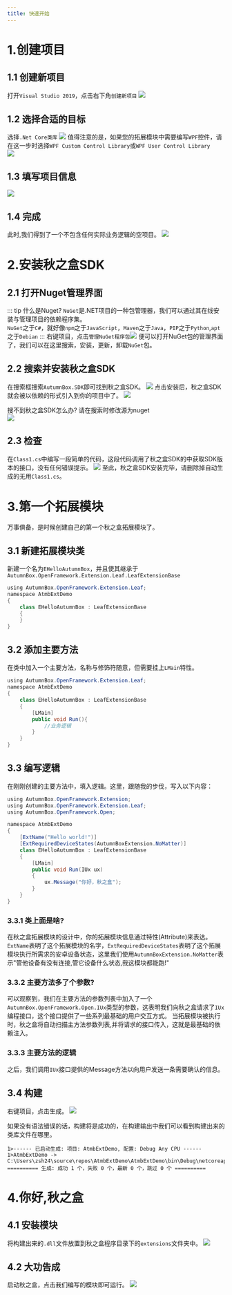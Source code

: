 ```yaml
---
title: 快速开始
---
```

# 1.创建项目
## 1.1 创建新项目
打开`Visual Studio 2019`，点击右下角`创建新项目`
![](./start-ui.png)
## 1.2 选择合适的目标
选择`.Net Core类库`
![](./dncorelib.png)
值得注意的是，如果您的拓展模块中需要编写`WPF`控件，请在这一步时选择`WPF Custom Control Library`或`WPF User Control Library`   
![](./includingwpf.png)

## 1.3 填写项目信息
![](./fillinfo.png)

## 1.4 完成
此时,我们得到了一个不包含任何实际业务逻辑的空项目。
![](./emptyproj.png)
# 2.安装秋之盒SDK
## 2.1 打开Nuget管理界面
::: tip 什么是Nuget?
`NuGet`是.NET项目的一种包管理器，我们可以通过其在线安装与管理项目的依赖程序集。   
`NuGet`之于`C#`，就好像`npm`之于`JavaScript`，`Maven`之于`Java`，`PIP`之于`Python`,`apt`之于`Debian`
:::
右键项目，点击`管理NuGet程序包`![](./opennuget.png)
便可以打开NuGet包的管理界面了，我们可以在这里搜索，安装，更新，卸载`NuGet`包。

## 2.2 搜索并安装秋之盒SDK
在搜索框搜索`AutumnBox.SDK`即可找到秋之盒SDK。
![](./search.png)
点击安装后，秋之盒SDK就会被以依赖的形式引入到你的项目中了。
![](./sdkinstalled.png)

搜不到秋之盒SDK怎么办?
请在搜索时修改源为nuget   
![](./ifnotfound.png)

## 2.3 检查
在`Class1.cs`中编写一段简单的代码，这段代码调用了秋之盒SDK的中获取SDK版本的接口，没有任何错误提示。
![](testref.png)
至此，秋之盒SDK安装完毕，请删除掉自动生成的无用`Class1.cs`。

# 3.第一个拓展模块
万事俱备，是时候创建自己的第一个秋之盒拓展模块了。
## 3.1 新建拓展模块类
新建一个名为`EHelloAutumnBox`，并且使其继承于`AutumnBox.OpenFramework.Extension.Leaf.LeafExtensionBase`
```Java
using AutumnBox.OpenFramework.Extension.Leaf;
namespace AtmbExtDemo
{
    class EHelloAutumnBox : LeafExtensionBase
    {
    }
}
```
## 3.2 添加主要方法
在类中加入一个主要方法，名称与修饰符随意，但需要挂上`LMain`特性。
```Java
using AutumnBox.OpenFramework.Extension.Leaf;
namespace AtmbExtDemo
{
    class EHelloAutumnBox : LeafExtensionBase
    {
        [LMain]
        public void Run(){
            //业务逻辑
        }
    }
}
```
## 3.3 编写逻辑
在刚刚创建的主要方法中，填入逻辑。这里，跟随我的步伐，写入以下内容：
```Java
using AutumnBox.OpenFramework.Extension;
using AutumnBox.OpenFramework.Extension.Leaf;
using AutumnBox.OpenFramework.Open;

namespace AtmbExtDemo
{
    [ExtName("Hello world!")]
    [ExtRequiredDeviceStates(AutumnBoxExtension.NoMatter)]
    class EHelloAutumnBox : LeafExtensionBase
    {
        [LMain]
        public void Run(IUx ux)
        {
            ux.Message("你好，秋之盒");
        }
    }
}
```
### 3.3.1 类上面是啥?
在秋之盒拓展模块的设计中，你的拓展模块信息通过特性(Attribute)来表达。`ExtName`表明了这个拓展模块的名字，`ExtRequiredDeviceStates`表明了这个拓展模块执行所需求的安卓设备状态，这里我们使用`AutumnBoxExtension.NoMatter`表示"管他设备有没有连接,管它设备什么状态,我这模块都能跑!"
### 3.3.2 主要方法多了个参数?
可以观察到，我们在主要方法的参数列表中加入了一个`AutumnBox.OpenFramework.Open.IUx`类型的参数，这表明我们向秋之盒请求了`IUx`编程接口，这个接口提供了一些系列最基础的用户交互方式。
当拓展模块被执行时，秋之盒将自动扫描主方法参数列表,并将请求的接口传入，这就是最基础的依赖注入。
### 3.3.3 主要方法的逻辑
之后，我们调用`IUx`接口提供的Message方法以向用户发送一条需要确认的信息。

## 3.4 构建
右键项目，点击生成。
![](./build.png)

如果没有语法错误的话，构建将是成功的，在构建输出中我们可以看到构建出来的类库文件在哪里。
```
1>------ 已启动生成: 项目: AtmbExtDemo, 配置: Debug Any CPU ------
1>AtmbExtDemo -> C:\Users\zsh24\source\repos\AtmbExtDemo\AtmbExtDemo\bin\Debug\netcoreapp3.1\AtmbExtDemo.dll
========== 生成: 成功 1 个，失败 0 个，最新 0 个，跳过 0 个 ==========
```

# 4.你好,秋之盒
## 4.1 安装模块
将构建出来的`.dll`文件放置到秋之盒程序目录下的`extensions`文件夹中。
![](./install.png)
## 4.2 大功告成
启动秋之盒，点击我们编写的模块即可运行。
![](./helloatmb.png)

